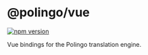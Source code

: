 # @polingo/vue

[![npm version](https://img.shields.io/npm/v/%40polingo%2Fvue.svg)](https://www.npmjs.com/package/@polingo/vue)

Vue bindings for the Polingo translation engine.

